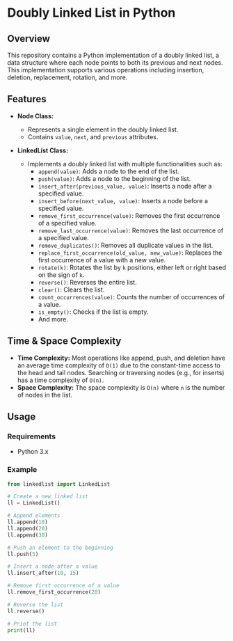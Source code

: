 # Doubly Linked List in Python

## Overview

This repository contains a Python implementation of a doubly linked list, a data structure where each node points to both its previous and next nodes. This implementation supports various operations including insertion, deletion, replacement, rotation, and more.

## Features

- **Node Class:**
  - Represents a single element in the doubly linked list.
  - Contains `value`, `next`, and `previous` attributes.

- **LinkedList Class:**
  - Implements a doubly linked list with multiple functionalities such as:
    - `append(value)`: Adds a node to the end of the list.
    - `push(value)`: Adds a node to the beginning of the list.
    - `insert_after(previous_value, value)`: Inserts a node after a specified value.
    - `insert_before(next_value, value)`: Inserts a node before a specified value.
    - `remove_first_occurrence(value)`: Removes the first occurrence of a specified value.
    - `remove_last_occurrence(value)`: Removes the last occurrence of a specified value.
    - `remove_duplicates()`: Removes all duplicate values in the list.
    - `replace_first_occurrence(old_value, new_value)`: Replaces the first occurrence of a value with a new value.
    - `rotate(k)`: Rotates the list by `k` positions, either left or right based on the sign of `k`.
    - `reverse()`: Reverses the entire list.
    - `clear()`: Clears the list.
    - `count_occurrences(value)`: Counts the number of occurrences of a value.
    - `is_empty()`: Checks if the list is empty.
    - And more.

## Time & Space Complexity

- **Time Complexity:** Most operations like append, push, and deletion have an average time complexity of `O(1)` due to the constant-time access to the head and tail nodes. Searching or traversing nodes (e.g., for inserts) has a time complexity of `O(n)`.
- **Space Complexity:** The space complexity is `O(n)` where `n` is the number of nodes in the list.

## Usage

### Requirements
- Python 3.x

### Example

```python
from linkedlist import LinkedList

# Create a new linked list
ll = LinkedList()

# Append elements
ll.append(10)
ll.append(20)
ll.append(30)

# Push an element to the beginning
ll.push(5)

# Insert a node after a value
ll.insert_after(10, 15)

# Remove first occurrence of a value
ll.remove_first_occurrence(20)

# Reverse the list
ll.reverse()

# Print the list
print(ll)
